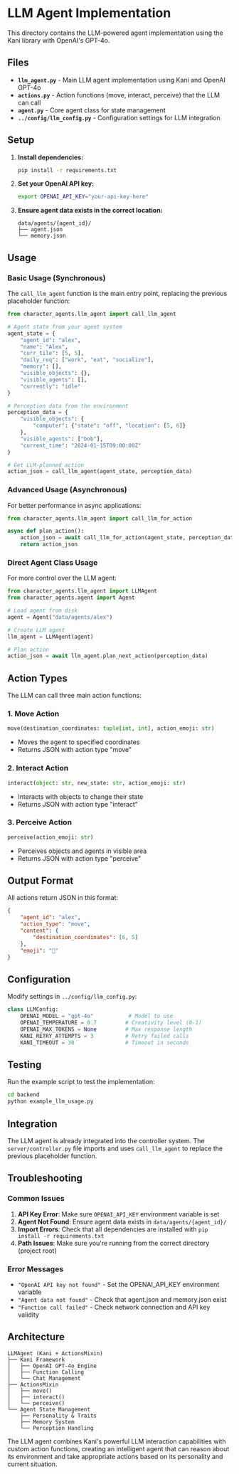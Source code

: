 # LLM Agent Implementation

This directory contains the LLM-powered agent implementation using the Kani library with OpenAI's GPT-4o.

## Files

- **`llm_agent.py`** - Main LLM agent implementation using Kani and OpenAI GPT-4o
- **`actions.py`** - Action functions (move, interact, perceive) that the LLM can call
- **`agent.py`** - Core agent class for state management
- **`../config/llm_config.py`** - Configuration settings for LLM integration

## Setup

1. **Install dependencies:**
   ```bash
   pip install -r requirements.txt
   ```

2. **Set your OpenAI API key:**
   ```bash
   export OPENAI_API_KEY="your-api-key-here"
   ```

3. **Ensure agent data exists in the correct location:**
   ```
   data/agents/{agent_id}/
   ├── agent.json
   └── memory.json
   ```

## Usage

### Basic Usage (Synchronous)

The `call_llm_agent` function is the main entry point, replacing the previous placeholder function:

```python
from character_agents.llm_agent import call_llm_agent

# Agent state from your agent system
agent_state = {
    "agent_id": "alex",
    "name": "Alex",
    "curr_tile": [5, 5],
    "daily_req": ["work", "eat", "socialize"],
    "memory": [],
    "visible_objects": {},
    "visible_agents": [],
    "currently": "idle"
}

# Perception data from the environment
perception_data = {
    "visible_objects": {
        "computer": {"state": "off", "location": [5, 6]}
    },
    "visible_agents": ["bob"],
    "current_time": "2024-01-15T09:00:00Z"
}

# Get LLM-planned action
action_json = call_llm_agent(agent_state, perception_data)
```

### Advanced Usage (Asynchronous)

For better performance in async applications:

```python
from character_agents.llm_agent import call_llm_for_action

async def plan_action():
    action_json = await call_llm_for_action(agent_state, perception_data)
    return action_json
```

### Direct Agent Class Usage

For more control over the LLM agent:

```python
from character_agents.llm_agent import LLMAgent
from character_agents.agent import Agent

# Load agent from disk
agent = Agent("data/agents/alex")

# Create LLM agent
llm_agent = LLMAgent(agent)

# Plan action
action_json = await llm_agent.plan_next_action(perception_data)
```

## Action Types

The LLM can call three main action functions:

### 1. Move Action
```python
move(destination_coordinates: tuple[int, int], action_emoji: str)
```
- Moves the agent to specified coordinates
- Returns JSON with action type "move"

### 2. Interact Action
```python
interact(object: str, new_state: str, action_emoji: str)
```
- Interacts with objects to change their state
- Returns JSON with action type "interact"

### 3. Perceive Action
```python
perceive(action_emoji: str)
```
- Perceives objects and agents in visible area
- Returns JSON with action type "perceive"

## Output Format

All actions return JSON in this format:

```json
{
    "agent_id": "alex",
    "action_type": "move",
    "content": {
        "destination_coordinates": [6, 5]
    },
    "emoji": "🚶"
}
```

## Configuration

Modify settings in `../config/llm_config.py`:

```python
class LLMConfig:
    OPENAI_MODEL = "gpt-4o"           # Model to use
    OPENAI_TEMPERATURE = 0.7         # Creativity level (0-1)
    OPENAI_MAX_TOKENS = None         # Max response length
    KANI_RETRY_ATTEMPTS = 3          # Retry failed calls
    KANI_TIMEOUT = 30                # Timeout in seconds
```

## Testing

Run the example script to test the implementation:

```bash
cd backend
python example_llm_usage.py
```

## Integration

The LLM agent is already integrated into the controller system. The `server/controller.py` file imports and uses `call_llm_agent` to replace the previous placeholder function.

## Troubleshooting

### Common Issues

1. **API Key Error**: Make sure `OPENAI_API_KEY` environment variable is set
2. **Agent Not Found**: Ensure agent data exists in `data/agents/{agent_id}/`
3. **Import Errors**: Check that all dependencies are installed with `pip install -r requirements.txt`
4. **Path Issues**: Make sure you're running from the correct directory (project root)

### Error Messages

- `"OpenAI API key not found"` - Set the OPENAI_API_KEY environment variable
- `"Agent data not found"` - Check that agent.json and memory.json exist
- `"Function call failed"` - Check network connection and API key validity

## Architecture

```
LLMAgent (Kani + ActionsMixin)
├── Kani Framework
│   ├── OpenAI GPT-4o Engine
│   ├── Function Calling
│   └── Chat Management
├── ActionsMixin
│   ├── move()
│   ├── interact()
│   └── perceive()
└── Agent State Management
    ├── Personality & Traits
    ├── Memory System
    └── Perception Handling
```

The LLM agent combines Kani's powerful LLM interaction capabilities with custom action functions, creating an intelligent agent that can reason about its environment and take appropriate actions based on its personality and current situation. 
